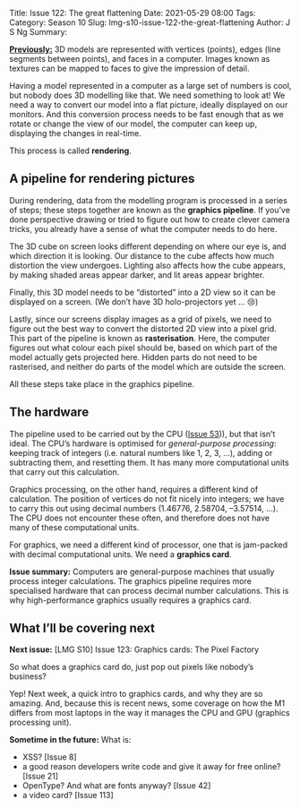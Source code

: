 Title: Issue 122: The great flattening
Date: 2021-05-29 08:00
Tags: 
Category: Season 10
Slug: lmg-s10-issue-122-the-great-flattening
Author: J S Ng
Summary: 

[**Previously:**](https://buttondown.email/laymansguide/archive/) 3D models are represented with vertices (points), edges (line segments between points), and faces in a computer. Images known as textures can be mapped to faces to give the impression of detail.

Having a model represented in a computer as a large set of numbers is cool, but nobody does 3D modelling like that. We need something to look at! We need a way to convert our model into a flat picture, ideally displayed on our monitors. And this conversion process needs to be fast enough that as we rotate or change the view of our model, the computer can keep up, displaying the changes in real-time.

This process is called **rendering**.

## A pipeline for rendering pictures

During rendering, data from the modelling program is processed in a series of steps; these steps together are known as the **graphics pipeline**. If you’ve done perspective drawing or tried to figure out how to create clever camera tricks, you already have a sense of what the computer needs to do here.

The 3D cube on screen looks different depending on where our eye is, and which direction it is looking. Our distance to the cube affects how much distortion the view undergoes. Lighting also affects how the cube appears, by making shaded areas appear darker, and lit areas appear brighter.

Finally, this 3D model needs to be “distorted” into a 2D view so it can be displayed on a screen. (We don’t have 3D holo-projectors yet … 😢)

Lastly, since our screens display images as a grid of pixels, we need to figure out the best way to convert the distorted 2D view into a pixel grid. This part of the pipeline is known as **rasterisation**. Here, the computer figures out what colour each pixel should be, based on which part of the model actually gets projected here. Hidden parts do not need to be rasterised, and neither do parts of the model which are outside the screen.

All these steps take place in the graphics pipeline.

## The hardware

The pipeline used to be carried out by the CPU ([Issue 53]({filename}/season5/issue053/issue053.md))), but that isn’t ideal. The CPU’s hardware is optimised for *general-purpose processing*: keeping track of integers (i.e. natural numbers like 1, 2, 3, …), adding or subtracting them, and resetting them. It has many more computational units that carry out this calculation.

Graphics processing, on the other hand, requires a different kind of calculation. The position of vertices do not fit nicely into integers; we have to carry this out using decimal numbers (1.46776, 2.58704, –3.57514, …). The CPU does not encounter these often, and therefore does not have many of these computational units.

For graphics, we need a different kind of processor, one that is jam-packed with decimal computational units. We need a **graphics card**.

**Issue summary:** Computers are general-purpose machines that usually process integer calculations. The graphics pipeline requires more specialised hardware that can process decimal number calculations. This is why high-performance graphics usually requires a graphics card.

## What I’ll be covering next

**Next issue:** [LMG S10] Issue 123: Graphics cards: The Pixel Factory

So what does a graphics card do, just pop out pixels like nobody’s business?

Yep! Next week, a quick intro to graphics cards, and why they are so amazing. And, because this is recent news, some coverage on how the M1 differs from most laptops in the way it manages the CPU and GPU (graphics processing unit).

**Sometime in the future:** What is:

- XSS? [Issue 8]
- a good reason developers write code and give it away for free online? [Issue 21]
- OpenType? And what are fonts anyway? [Issue 42]
- a video card? [Issue 113]
